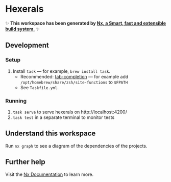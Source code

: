 # Hexerals

✨ **This workspace has been generated by [Nx, a Smart, fast and extensible build system.](https://nx.dev)** ✨

## Development

### Setup

1. Install `task` — for example, `brew install task`.
   - Recommended: [tab-completion](https://taskfile.dev/installation/#zsh) — for example add `/opt/homebrew/share/zsh/site-functions` to `$FPATH`
   - See `Taskfile.yml`.

### Running

1. `task serve` to serve hexerals on http://localhost:4200/
2. `task test` in a separate terminal to monitor tests

## Understand this workspace

Run `nx graph` to see a diagram of the dependencies of the projects.

## Further help

Visit the [Nx Documentation](https://nx.dev) to learn more.
